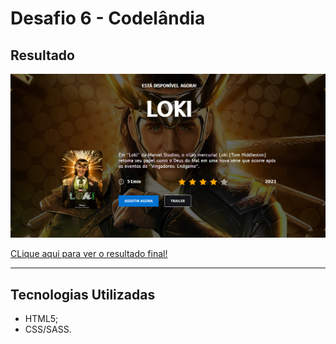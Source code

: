 # Desafio 6 - Codelândia

## Resultado

![Resultado final](./design/result.png)

[CLique aqui para ver o resultado final!](https://wellsantoss.github.io/desafios-codelandia/desafio6/index.html)

---

## Tecnologias Utilizadas

- HTML5;
- CSS/SASS.
